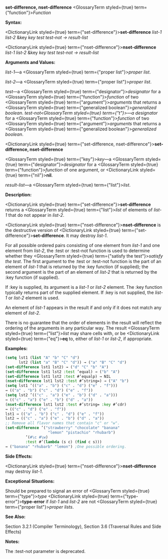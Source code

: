 **set-difference, nset-difference** <GlossaryTerm styled={true} term={"function"}><i>Function</i></GlossaryTerm> 



**Syntax:** 



<DictionaryLink styled={true} term={"set-difference"}><b>set-difference</b></DictionaryLink> *list-1 list-2* &amp;key *key test test-not → result-list* 



<DictionaryLink styled={true} term={"nset-difference"}><b>nset-difference</b></DictionaryLink> *list-1 list-2* &amp;key *key test test-not → result-list* 



**Arguments and Values:** 



*list-1*—a <GlossaryTerm styled={true} term={"proper list"}><i>proper list</i></GlossaryTerm>. 



*list-2*—a <GlossaryTerm styled={true} term={"proper list"}><i>proper list</i></GlossaryTerm>. 



*test*—a <GlossaryTerm styled={true} term={"designator"}><i>designator</i></GlossaryTerm> for a <GlossaryTerm styled={true} term={"function"}><i>function</i></GlossaryTerm> of two <GlossaryTerm styled={true} term={"argument"}><i>arguments</i></GlossaryTerm> that returns a <GlossaryTerm styled={true} term={"generalized boolean"}><i>generalized boolean</i></GlossaryTerm>. *test-not<GlossaryTerm styled={true} term={"t"}><i>—a </i></GlossaryTerm>designator* for a <GlossaryTerm styled={true} term={"function"}><i>function</i></GlossaryTerm> of two <GlossaryTerm styled={true} term={"argument"}><i>arguments</i></GlossaryTerm> that returns a <GlossaryTerm styled={true} term={"generalized boolean"}><i>generalized boolean</i></GlossaryTerm>. 







 



 



<DictionaryLink styled={true} term={"set-difference, nset-difference"}><b>set-difference, nset-difference</b></DictionaryLink> 



<GlossaryTerm styled={true} term={"key"}><i>key</i></GlossaryTerm>—a <GlossaryTerm styled={true} term={"designator"}><i>designator</i></GlossaryTerm> for a <GlossaryTerm styled={true} term={"function"}><i>function</i></GlossaryTerm> of one argument, or <DictionaryLink styled={true} term={"nil"}><b>nil</b></DictionaryLink>. 



*result-list*—a <GlossaryTerm styled={true} term={"list"}><i>list</i></GlossaryTerm>. 



**Description:** 



<DictionaryLink styled={true} term={"set-difference"}><b>set-difference</b></DictionaryLink> returns a <GlossaryTerm styled={true} term={"list"}><i>list</i></GlossaryTerm> of elements of *list-1* that do not appear in *list-2*. 



<DictionaryLink styled={true} term={"nset-difference"}><b>nset-difference</b></DictionaryLink> is the destructive version of <DictionaryLink styled={true} term={"set-difference"}><b>set-difference</b></DictionaryLink>. It may destroy *list-1*. 



For all possible ordered pairs consisting of one element from *list-1* and one element from *list-2*, the :test or :test-not function is used to determine whether they <GlossaryTerm styled={true} term={"satisfy the test"}><i>satisfy the test</i></GlossaryTerm>. The first argument to the :test or :test-not function is the part of an element of *list-1* that is returned by the :key function (if supplied); the second argument is the part of an element of *list-2* that is returned by the :key function (if supplied). 



If :key is supplied, its argument is a *list-1* or *list-2* element. The :key function typically returns part of the supplied element. If :key is not supplied, the *list-1* or *list-2* element is used. 



An element of *list-1* appears in the result if and only if it does not match any element of *list-2*. 



There is no guarantee that the order of elements in the result will reflect the ordering of the arguments in any particular way. The result <GlossaryTerm styled={true} term={"list"}><i>list</i></GlossaryTerm> may share cells with, or be <DictionaryLink styled={true} term={"eq"}><b>eq</b></DictionaryLink> to, either of *list-1* or *list-2*, if appropriate. 



**Examples:**
```lisp
(setq lst1 (list "A" "b" "C" "d") 
      lst2 (list "a" "B" "C" "d")) → ("a" "B" "C" "d") 
(set-difference lst1 lst2) → ("d" "C" "b" "A") 
(set-difference lst1 lst2 :test ’equal) → ("b" "A") 
(set-difference lst1 lst2 :test #’equalp) → NIL 
(nset-difference lst1 lst2 :test #’string=) → ("A" "b") 
(setq lst1 ’(("a" . "b") ("c" . "d") ("e" . "f"))) 
→ (("a" . "b") ("c" . "d") ("e" . "f")) 
(setq lst2 ’(("c" . "a") ("e" . "b") ("d" . "a"))) 
→ (("c" . "a") ("e" . "b") ("d" . "a")) 
(nset-difference lst1 lst2 :test #’string= :key #’cdr) 
→ (("c" . "d") ("e" . "f")) 
lst1 → (("a" . "b") ("c" . "d") ("e" . "f")) 
lst2 → (("c" . "a") ("e" . "b") ("d" . "a")) 
;; Remove all flavor names that contain "c" or "w". 
(set-difference ’("strawberry" "chocolate" "banana" 
			       "lemon" "pistachio" "rhubarb") 
		 ’(#\c #\w) 
		 :test #’(lambda (s c) (find c s))) 
→ ("banana" "rhubarb" "lemon") ;One possible ordering. 


```
**Side Effects:** 



<DictionaryLink styled={true} term={"nset-difference"}><b>nset-difference</b></DictionaryLink> may destroy *list-1*. 



**Exceptional Situations:** 



Should be prepared to signal an error of <GlossaryTerm styled={true} term={"type"}><i>type</i></GlossaryTerm> <DictionaryLink styled={true} term={"type-error"}><b>type-error</b></DictionaryLink> if *list-1* and *list-2* are not <GlossaryTerm styled={true} term={"proper list"}><i>proper lists</i></GlossaryTerm>. 



**See Also:** 



Section 3.2.1 (Compiler Terminology), Section 3.6 (Traversal Rules and Side Effects) 



**Notes:** 



The :test-not parameter is deprecated. 



